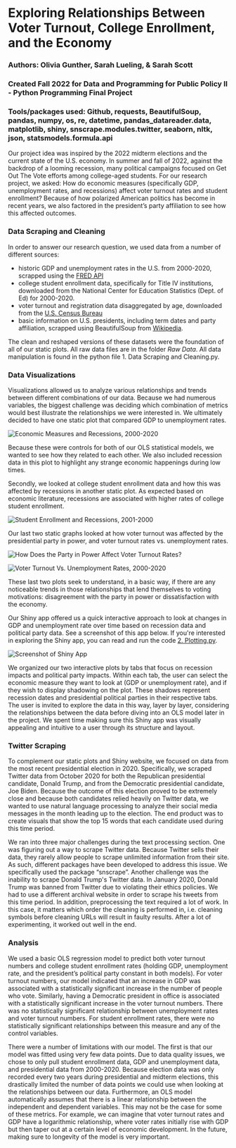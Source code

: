 
# Exploring Relationships Between Voter Turnout, College Enrollment, and the Economy

### Authors: Olivia Gunther, Sarah Lueling, & Sarah Scott
### Created Fall 2022 for Data and Programming for Public Policy II - Python Programming Final Project
### Tools/packages used: Github, requests, BeautifulSoup, pandas, numpy, os, re, datetime, pandas_datareader.data, matplotlib, shiny, snscrape.modules.twitter, seaborn, nltk, json, statsmodels.formula.api


Our project idea was inspired by the 2022 midterm elections and the current state of the U.S. economy. 
In summer and fall of 2022, against the backdrop of a looming recession,
many political campaigns focused on Get Out The Vote efforts among college-aged students. 
For our research project, we asked: How do economic measures (specifically GDP,
unemployment rates, and recessions) affect voter turnout rates and student enrollment?
Because of how polarized American politics has become in recent years, we also
factored in the president’s party affiliation to see how this affected outcomes. 

### Data Scraping and Cleaning
In order to answer our research question, we used data from a number of different sources: 
 - historic GDP and unemployment rates in the U.S. from 2000-2020, scrapped using the [FRED API](https://fred.stlouisfed.org/) 
 - college student enrollment data, specifically for Title IV institutions, downloaded from
   the National Center for Education Statistics (Dept. of Ed) for 2000-2020.
 - voter turnout and registration data disaggregated by age, downloaded from the [U.S. Census Bureau](https://www.census.gov/data/tables/time-series/demo/voting-and-registration/p20-585.html)
 - basic information on U.S. presidents, including term dates and party affiliation, scrapped using 
   BeautifulSoup from [Wikipedia](https://en.wikipedia.org/wiki/List_of_presidents_of_the_United_States).
 
The clean and reshaped versions of these datasets were the foundation of all of our static plots. 
All raw data files are in the folder *Raw Data*. All data manipulation is found in the python file 1. Data Scraping and Cleaning.py.

### Data Visualizations
Visualizations allowed us to analyze various relationships and trends between 
different combinations of our data. Because we had numerous variables, the biggest
challenge was deciding which combination of metrics would best illustrate the relationships
we were interested in. We ultimately decided to have one static plot that compared GDP to 
unemployment rates. 

![Economic Measures and Recessions, 2000-2020](https://github.com/sscott11895/Elections-College-Enrollment-Economy/blob/main/Figures/Economic%20Measures%20and%20Recessions%2C%202000-2020.png)

Because these were controls for both of our OLS statistical models, we 
wanted to see how they related to each other. We also included recession data in this plot 
to highlight any strange economic happenings during low times. 

Secondly, we looked at college student enrollment data and how this was affected by recessions in another static plot. As 
expected based on economic literature, recessions are associated with higher rates of college 
student enrollment. 

![Student Enrollment and Recessions, 2001-2000](https://github.com/sscott11895/Elections-College-Enrollment-Economy/blob/main/Figures/Student%20Enrollment.png)


Our last two static graphs looked at how voter turnout was affected by the 
presidential party in power, and voter turnout rates vs. unemployment rates.

![How Does the Party in Power Affect Voter Turnout Rates?](https://github.com/sscott11895/Elections-College-Enrollment-Economy/blob/main/Figures/Voter%20Turnout%20and%20Political%20Parties.png)

 
 
![Voter Turnout Vs. Unemployment Rates, 2000-2020](https://github.com/sscott11895/Elections-College-Enrollment-Economy/blob/main/Figures/Voter%20Turnout%20and%20Unemployment%20Rates.png)

These last two plots seek to understand, in a basic way, if there are any noticeable trends in 
those relationships that lend themselves to voting motivations: disagreement with the party in 
power or dissatisfaction with the economy.
	
Our Shiny app offered us a quick interactive approach to look at changes in GDP and unemployment 
rate over time based on recession data and political party data. See a screenshot of this app below. 
If you're interested in exploring the Shiny app, you can read and run the code [2. Plotting.py](https://github.com/sscott11895/Elections-College-Enrollment-Economy/blob/main/2.%20Plotting.py).

![Screenshot of Shiny App](https://github.com/sscott11895/Elections-College-Enrollment-Economy/blob/main/Figures/Shiny%20screenshots/Screen%20Shot%202022-12-01%20at%207.55.27%20PM.png)


We organized our two interactive plots by tabs that focus on recession impacts and political party impacts. 
Within each tab, the user can select the economic measure they want to look at (GDP or unemployment rate), and if 
they wish to display shadowing on the plot. These shadows represent recession dates and 
presidential political parties in their respective tabs. The user is invited to explore the 
data in this way, layer by layer, considering the relationships between the data before diving 
into an OLS model later in the project. We spent time making sure this Shiny app was visually 
appealing and intuitive to a user through its structure and layout.


### Twitter Scraping 

To complement our static plots and Shiny website, we focused on data from the most 
recent presidential election in 2020. Specifically, we scraped Twitter data from 
October 2020 for both the Republican presidential candidate, Donald Trump, and from the 
Democratic presidential candidate, Joe Biden. Because the outcome of this election proved 
to be extremely close and because both candidates relied heavily on Twitter data, we wanted 
to use natural language processing to analyze their social media messages in the month leading up 
to the election. The end product was to create visuals that show the top 15 words that each candidate 
used during this time period. 

We ran into three major challenges during the text processing section. One was figuring 
out a way to scrape Twitter data. Because Twitter sells their data, they rarely allow 
people to scrape unlimited information from their site. As such, different packages have 
been developed to address this issue. We specifically used the package “snscrape”. Another 
challenge was the inability to scrape Donald Trump's Twitter data. In January 2020, Donald Trump 
was banned from Twitter due to violating their ethics policies. We had to use a different archival 
website in order to scrape his tweets from this time period. In addition, preprocessing the text 
required a lot of work. In this case, it matters which order the cleaning is performed in, 
i.e. cleaning symbols before cleaning URLs will result in faulty results. 
After a lot of experimenting, it worked out well in the end.


### Analysis

We used a basic OLS regression model to predict both voter turnout numbers 
and college student enrollment rates (holding GDP, unemployment rate, and 
the president’s political party constant in both models). For voter turnout numbers, 
our model indicated that an increase in GDP was associated with a statistically significant 
increase in the number of people who vote. Similarly, having a Democratic president in office 
is associated with a statistically significant increase in the voter turnout numbers. 
There was no statistically significant relationship between unemployment rates and voter turnout numbers. 
For student enrollment rates, there were no statistically significant relationships between 
this measure and any of the control variables. 

There were a number of limitations with our model. The first is that our model was 
fitted using very few data points. Due to data quality issues, we chose to only pull 
student enrollment data, GDP and unemployment data, and presidential data from 2000-2020. 
Because election data was only recorded every two years during presidential and midterm elections, 
this drastically limited the number of data points we could use when looking at the relationships 
between our data. Furthermore, an OLS model automatically assumes that there is a linear relationship 
between the independent and dependent variables. This may not be the case for some of these metrics. 
For example, we can imagine that voter turnout rates and GDP have a logarithmic relationship, where 
voter rates initially rise with GDP but then taper out at a certain level of economic development. 
In the future, making sure to  longevity of the model is very important. 


